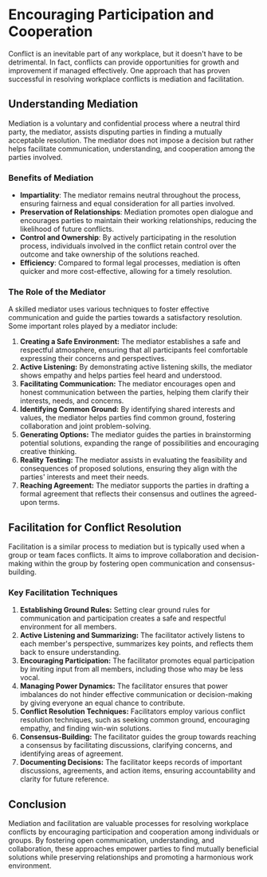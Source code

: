 Encouraging Participation and Cooperation
=======================================================================================================

Conflict is an inevitable part of any workplace, but it doesn't have to be detrimental. In fact, conflicts can provide opportunities for growth and improvement if managed effectively. One approach that has proven successful in resolving workplace conflicts is mediation and facilitation.

Understanding Mediation
-----------------------

Mediation is a voluntary and confidential process where a neutral third party, the mediator, assists disputing parties in finding a mutually acceptable resolution. The mediator does not impose a decision but rather helps facilitate communication, understanding, and cooperation among the parties involved.

### Benefits of Mediation

* **Impartiality**: The mediator remains neutral throughout the process, ensuring fairness and equal consideration for all parties involved.
* **Preservation of Relationships**: Mediation promotes open dialogue and encourages parties to maintain their working relationships, reducing the likelihood of future conflicts.
* **Control and Ownership**: By actively participating in the resolution process, individuals involved in the conflict retain control over the outcome and take ownership of the solutions reached.
* **Efficiency**: Compared to formal legal processes, mediation is often quicker and more cost-effective, allowing for a timely resolution.

### The Role of the Mediator

A skilled mediator uses various techniques to foster effective communication and guide the parties towards a satisfactory resolution. Some important roles played by a mediator include:

1. **Creating a Safe Environment:** The mediator establishes a safe and respectful atmosphere, ensuring that all participants feel comfortable expressing their concerns and perspectives.
2. **Active Listening:** By demonstrating active listening skills, the mediator shows empathy and helps parties feel heard and understood.
3. **Facilitating Communication:** The mediator encourages open and honest communication between the parties, helping them clarify their interests, needs, and concerns.
4. **Identifying Common Ground:** By identifying shared interests and values, the mediator helps parties find common ground, fostering collaboration and joint problem-solving.
5. **Generating Options:** The mediator guides the parties in brainstorming potential solutions, expanding the range of possibilities and encouraging creative thinking.
6. **Reality Testing:** The mediator assists in evaluating the feasibility and consequences of proposed solutions, ensuring they align with the parties' interests and meet their needs.
7. **Reaching Agreement:** The mediator supports the parties in drafting a formal agreement that reflects their consensus and outlines the agreed-upon terms.

Facilitation for Conflict Resolution
------------------------------------

Facilitation is a similar process to mediation but is typically used when a group or team faces conflicts. It aims to improve collaboration and decision-making within the group by fostering open communication and consensus-building.

### Key Facilitation Techniques

1. **Establishing Ground Rules:** Setting clear ground rules for communication and participation creates a safe and respectful environment for all members.
2. **Active Listening and Summarizing:** The facilitator actively listens to each member's perspective, summarizes key points, and reflects them back to ensure understanding.
3. **Encouraging Participation:** The facilitator promotes equal participation by inviting input from all members, including those who may be less vocal.
4. **Managing Power Dynamics:** The facilitator ensures that power imbalances do not hinder effective communication or decision-making by giving everyone an equal chance to contribute.
5. **Conflict Resolution Techniques:** Facilitators employ various conflict resolution techniques, such as seeking common ground, encouraging empathy, and finding win-win solutions.
6. **Consensus-Building:** The facilitator guides the group towards reaching a consensus by facilitating discussions, clarifying concerns, and identifying areas of agreement.
7. **Documenting Decisions:** The facilitator keeps records of important discussions, agreements, and action items, ensuring accountability and clarity for future reference.

Conclusion
----------

Mediation and facilitation are valuable processes for resolving workplace conflicts by encouraging participation and cooperation among individuals or groups. By fostering open communication, understanding, and collaboration, these approaches empower parties to find mutually beneficial solutions while preserving relationships and promoting a harmonious work environment.
